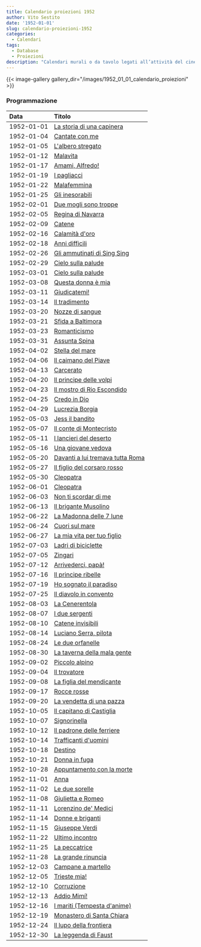 ```yaml
---
title: Calendario proiezioni 1952
author: Vito Sestito
date: '1952-01-01'
slug: calendario-proiezioni-1952
categories:
  - Calendari
tags:
  - Database
  - Proiezioni
description: "Calendari murali o da tavolo legati all’attività del cinema. Indicano la data di proiezione e il titolo dei film, insieme agli incassi registrati."
---
```

{{< image-gallery gallery_dir="/images/1952_01_01_calendario_proiezioni" >}}

### Programmazione

|Data       |Titolo                           |
|:----------|:--------------------------------|
|1952-01-01 |[La storia di una capinera](https://www.imdb.com/title/tt0036389/)|
|1952-01-04 |[Cantate con me](https://www.imdb.com/title/tt0032300/)|
|1952-01-05 |[L'albero stregato](https://www.imdb.com/title/tt0218257/)|
|1952-01-12 |[Malavita](https://www.imdb.com/title/tt0183476/)|
|1952-01-17 |[Amami, Alfredo!](https://www.imdb.com/title/tt0032200/)|
|1952-01-19 |[I pagliacci](https://www.imdb.com/title/tt0035168/)|
|1952-01-22 |[Malafemmina](https://www.imdb.com/title/tt0038473/)|
|1952-01-25 |[Gli inesorabili](https://www.imdb.com/title/tt0042597/)|
|1952-02-01 |[Due mogli sono troppe](https://www.imdb.com/title/tt0042419/)|
|1952-02-05 |[Regina di Navarra](https://www.imdb.com/title/tt0034090/)|
|1952-02-09 |[Catene](https://www.imdb.com/title/tt0041232/)|
|1952-02-16 |[Calamità d'oro](https://www.imdb.com/title/tt0040198/)|
|1952-02-18 |[Anni difficili](https://www.imdb.com/title/tt0040100/)|
|1952-02-26 |[Gli ammutinati di Sing Sing](https://www.imdb.com/title/tt0038255/)|
|1952-02-29 |[Cielo sulla palude](https://www.imdb.com/title/tt0041248/)|
|1952-03-01 |[Cielo sulla palude](https://www.imdb.com/title/tt0041248/)|
|1952-03-08 |[Questa donna è mia](https://www.imdb.com/title/tt0031466/)|
|1952-03-11 |[Giudicatemi!](https://www.imdb.com/title/tt0040389/)|
|1952-03-14 |[Il tradimento](https://www.imdb.com/title/tt0041979/)|
|1952-03-20 |[Nozze di sangue](https://www.imdb.com/title/tt0033964/)|
|1952-03-21 |[Sfida a Baltimora](https://www.imdb.com/title/tt0031972/)|
|1952-03-23 |[Romanticismo](https://www.imdb.com/title/tt0042904/)|
|1952-03-31 |[Assunta Spina](https://www.imdb.com/title/tt0039163/)|
|1952-04-02 |[Stella del mare](https://www.imdb.com/title/tt0030795/)|
|1952-04-06 |[Il caimano del Piave](https://www.imdb.com/title/tt0042297/)|
|1952-04-13 |[Carcerato](https://www.imdb.com/title/tt0043382/)|
|1952-04-20 |[Il principe delle volpi](https://www.imdb.com/title/tt0041767/)|
|1952-04-23 |[Il mostro di Rio Escondido](https://www.imdb.com/title/tt0039793/)|
|1952-04-25 |[Credo in Dio](https://www.imdb.com/title/tt0032365/)|
|1952-04-29 |[Lucrezia Borgia](https://www.imdb.com/title/tt0032734/)|
|1952-05-03 |[Jess il bandito](https://www.imdb.com/title/tt0031507/)|
|1952-05-07 |[Il conte di Montecristo](https://www.imdb.com/title/tt0035752/)|
|1952-05-11 |[I lancieri del deserto](https://www.imdb.com/title/tt0041643/)|
|1952-05-16 |[Una giovane vedova](https://www.imdb.com/title/tt0039114/)|
|1952-05-20 |[Davanti a lui tremava tutta Roma](https://www.imdb.com/title/tt0038443/)|
|1952-05-27 |[Il figlio del corsaro rosso](https://www.imdb.com/title/tt0033602/)|
|1952-05-30 |[Cleopatra](https://www.imdb.com/title/tt0024991/)|
|1952-06-01 |[Cleopatra](https://www.imdb.com/title/tt0024991/)|
|1952-06-03 |[Non ti scordar di me](https://www.imdb.com/title/tt0401697/)|
|1952-06-13 |[Il brigante Musolino](https://www.imdb.com/title/tt0042284/)|
|1952-06-22 |[La Madonna delle 7 lune](https://www.imdb.com/title/tt0037035/)|
|1952-06-24 |[Cuori sul mare](https://www.imdb.com/title/tt0042362/)|
|1952-06-27 |[La mia vita per tuo figlio](https://www.imdb.com/title/tt0042830/)|
|1952-07-03 |[Ladri di biciclette](https://www.imdb.com/title/tt0040522/)|
|1952-07-05 |[Zingari](https://www.imdb.com/title/tt0037578/)|
|1952-07-12 |[Arrivederci, papà!](https://www.imdb.com/title/tt0040115/)|
|1952-07-16 |[Il principe ribelle](https://www.imdb.com/title/tt0039734/)|
|1952-07-19 |[Ho sognato il paradiso](https://www.imdb.com/title/tt0041470/)|
|1952-07-25 |[Il diavolo in convento](https://www.imdb.com/title/tt0042398/)|
|1952-08-03 |[La Cenerentola](https://www.imdb.com/title/tt0040222/)|
|1952-08-07 |[I due sergenti](https://www.imdb.com/title/tt0043488/)|
|1952-08-10 |[Catene invisibili](https://www.imdb.com/title/tt0034588/)|
|1952-08-14 |[Luciano Serra, pilota](https://www.imdb.com/title/tt0030393/)|
|1952-08-24 |[Le due orfanelle](https://www.imdb.com/title/tt0034688/)|
|1952-08-30 |[La taverna della mala gente](https://www.imdb.com/title/tt0252083/)|
|1952-09-02 |[Piccolo alpino](https://www.imdb.com/title/tt0032905/)|
|1952-09-04 |[Il trovatore](https://www.imdb.com/title/tt0041991/)|
|1952-09-08 |[La figlia del mendicante](https://www.imdb.com/title/tt0041364/)|
|1952-09-17 |[Rocce rosse](https://www.imdb.com/title/tt0042383/)|
|1952-09-20 |[La vendetta di una pazza](https://www.imdb.com/title/tt0044184/)|
|1952-10-05 |[Il capitano di Castiglia](https://www.imdb.com/title/tt0039243/)|
|1952-10-07 |[Signorinella](https://www.imdb.com/title/tt0041873/)|
|1952-10-12 |[Il padrone delle ferriere](https://www.imdb.com/title/tt0197674/)|
|1952-10-14 |[Trafficanti d'uomini](https://www.imdb.com/title/tt0041502/)|
|1952-10-18 |[Destino](https://www.imdb.com/title/tt0043463/)|
|1952-10-21 |[Donna in fuga](https://www.imdb.com/title/tt0042052/)|
|1952-10-28 |[Appuntamento con la morte](https://www.imdb.com/title/tt0042809/)|
|1952-11-01 |[Anna](https://www.imdb.com/title/tt0043287/)|
|1952-11-02 |[Le due sorelle](https://www.imdb.com/title/tt0042420/)|
|1952-11-08 |[Giulietta e Romeo](https://www.imdb.com/title/tt0028203/)|
|1952-11-11 |[Lorenzino de' Medici](https://www.imdb.com/title/tt0026648/)|
|1952-11-14 |[Donne e briganti](https://www.imdb.com/title/tt0043473/)|
|1952-11-15 |[Giuseppe Verdi](https://www.imdb.com/title/tt0026415/)|
|1952-11-22 |[Ultimo incontro](https://www.imdb.com/title/tt0044162/)|
|1952-11-25 |[La peccatrice](https://www.imdb.com/title/tt0032896/)|
|1952-11-28 |[La grande rinuncia](https://www.imdb.com/title/tt0043598/)|
|1952-12-03 |[Campane a martello](https://www.imdb.com/title/tt0042303/)|
|1952-12-05 |[Trieste mia!](https://www.imdb.com/title/tt0044145/)|
|1952-12-10 |[Corruzione](https://www.imdb.com/title/tt0041207/)|
|1952-12-13 |[Addio Mimí!](https://www.imdb.com/title/tt0039131/)|
|1952-12-16 |[I mariti (Tempesta d'anime)](https://www.imdb.com/title/tt0033882/)|
|1952-12-19 |[Monastero di Santa Chiara](https://www.imdb.com/title/tt0041657/)|
|1952-12-24 |[Il lupo della frontiera](https://www.imdb.com/title/tt0043765/)|
|1952-12-30 |[La leggenda di Faust](https://www.imdb.com/title/tt0040533/)|
